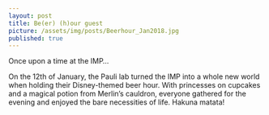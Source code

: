 ```yaml
---
layout: post
title: Be(er) (h)our guest 
picture: /assets/img/posts/Beerhour_Jan2018.jpg
published: true
---
```

Once upon a time at the IMP…

On the 12th of January, the Pauli lab turned the IMP into a whole new world when holding their Disney-themed beer hour.
With princesses on cupcakes and a magical potion from Merlin’s cauldron, everyone gathered for the evening and enjoyed the bare necessities of life.
Hakuna matata!
